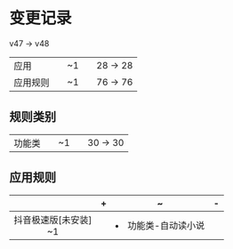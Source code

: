 # 变更记录

v47 -> v48

||||||
|-|:-:|:-:|:-:|:-:|
|应用||~1||28 -> 28|
|应用规则||~1||76 -> 76|

## 规则类别

||||||
|-|:-:|:-:|:-:|:-:|
|功能类||~1||30 -> 30|

## 应用规则

||+|~|-|
|:-:|-|-|-|
|抖音极速版[未安装]<br>~1||<li>功能类-自动读小说||

